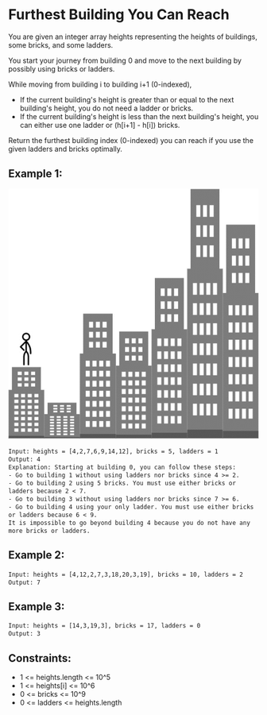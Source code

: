 # Furthest Building You Can Reach

You are given an integer array heights representing the heights of buildings, some bricks, and some ladders.

You start your journey from building 0 and move to the next building by possibly using bricks or ladders.

While moving from building i to building i+1 (0-indexed),

- If the current building's height is greater than or equal to the next building's height, you do not need a ladder or bricks.
- If the current building's height is less than the next building's height, you can either use one ladder or (h[i+1] - h[i]) bricks.

Return the furthest building index (0-indexed) you can reach if you use the given ladders and bricks optimally.

## Example 1:

![Example 1](./images/ex1.gif)

```
Input: heights = [4,2,7,6,9,14,12], bricks = 5, ladders = 1
Output: 4
Explanation: Starting at building 0, you can follow these steps:
- Go to building 1 without using ladders nor bricks since 4 >= 2.
- Go to building 2 using 5 bricks. You must use either bricks or ladders because 2 < 7.
- Go to building 3 without using ladders nor bricks since 7 >= 6.
- Go to building 4 using your only ladder. You must use either bricks or ladders because 6 < 9.
It is impossible to go beyond building 4 because you do not have any more bricks or ladders.
```

## Example 2:

```
Input: heights = [4,12,2,7,3,18,20,3,19], bricks = 10, ladders = 2
Output: 7
```

## Example 3:

```
Input: heights = [14,3,19,3], bricks = 17, ladders = 0
Output: 3
```

## Constraints:

- 1 <= heights.length <= 10^5
- 1 <= heights[i] <= 10^6
- 0 <= bricks <= 10^9
- 0 <= ladders <= heights.length
